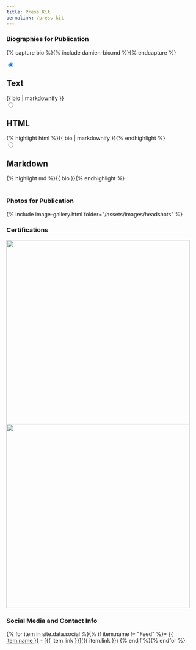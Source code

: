 ```yaml
---
title: Press Kit
permalink: /press-kit
---
```



### Biographies for Publication

{% capture bio %}{% include damien-bio.md %}{% endcapture %}


<!-- tabPanel from https://codepen.io/thierry/pen/gPoWxj -->
<div class="tabPanel-widget">
    <label for="tab-1" tabindex="0"></label>
    <input id="tab-1" type="radio" name="tabs" checked="true" aria-hidden="true">
    <h2>Text</h2>
    <div>{{ bio | markdownify }}</div>
    <label for="tab-2" tabi ndex="0"></label>
    <input id="tab-2" type="radio" name="tabs" aria-h idden="true">
    <h2>HTML</h2>
    <div>{% highlight html %}{{ bio | markdownify }}{% endhighlight %}</div>
    <label for="tab-3" tabindex="0"></label>
    <input id="tab-3" type="radio" name="tabs" aria-hidden="true">
    <h2>Markdown</h2>
    <div>{% highlight md %}{{ bio }}{% endhighlight %}</div>
</div>

<br class="clear" />  

### Photos for Publication

{% include image-gallery.html folder="/assets/images/headshots" %}

### Certifications

<a href="https://rhtapps.redhat.com/certifications/badge/verify/TKTO7OS6YC7EJ5K5BPTWAJ2S3MAEQU3CUPSQX2KSDXT6RW46LQ33TZNCC5VGOAYPFY7HVVIGB5XKUTI5W6QLZX6UMV3D6ILAY7YA4GY="><img style="width:480px" src="https://rhtapps.redhat.com/certifications/badge/download/TKTO7OS6YC7EJ5K5BPTWAJ2S3MAEQU3CUPSQX2KSDXT6RW46LQ33TZNCC5VGOAYPFY7HVVIGB5XKUTI5W6QLZX6UMV3D6ILAY7YA4GY=?download" /></a><a href="https://rhtapps.redhat.com/certifications/badge/verify/TKTO7OS6YC7EJ5K5BPTWAJ2S3MAEQU3CUPSQX2KSDXT6RW46LQ3T7ULZ55KZZ56SKO7EQ3ETTLYZQ4U5NQYTCNA62RUWOCM34WWBUYQ="><img style="width:480px" src="https://rhtapps.redhat.com/certifications/badge/download/TKTO7OS6YC7EJ5K5BPTWAJ2S3MAEQU3CUPSQX2KSDXT6RW46LQ3T7ULZ55KZZ56SKO7EQ3ETTLYZQ4U5NQYTCNA62RUWOCM34WWBUYQ=?download" /></a>

### Social Media and Contact Info

{% for item in site.data.social %}{% if item.name != "Feed" %}* <a href="{{ item.link }}" class="{{ item.class }}"><span class="label">{{ item.name }}</span></a> - [{{ item.link }}]({{ item.link }})
{% endif %}{% endfor %}

